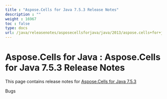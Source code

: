 ```yaml
---
title : "Aspose.Cells for Java 7.5.3 Release Notes" 
description : "" 
weight : 16967 
toc : false
type: docs
url: /java/releasenotes/asposecellsforjava/java/2013/aspose.cells+for+java+7.5.3+release+notes/
---
```


# Aspose.Cells for Java : Aspose.Cells for Java 7.5.3 Release Notes


This page contains release notes for [Aspose.Cells for Java 7.5.3](http://www.aspose.com/downloads/cells/java/new-releases/aspose.cells-for-java-7.5.3/)

Bugs

